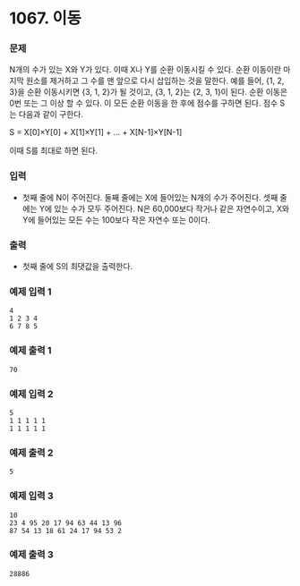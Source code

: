 # 1067. 이동

### 문제
N개의 수가 있는 X와 Y가 있다. 이때 X나 Y를 순환 이동시킬 수 있다. 순환 이동이란 마지막 원소를 제거하고 그 수를 맨 앞으로 다시 삽입하는 것을 말한다. 예를 들어, {1, 2, 3}을 순환 이동시키면 {3, 1, 2}가 될 것이고, {3, 1, 2}는 {2, 3, 1}이 된다. 순환 이동은 0번 또는 그 이상 할 수 있다. 이 모든 순환 이동을 한 후에 점수를 구하면 된다. 점수 S는 다음과 같이 구한다.

S = X[0]×Y[0] + X[1]×Y[1] + ... + X[N-1]×Y[N-1]

이때 S를 최대로 하면 된다. 

### 입력
- 첫째 줄에 N이 주어진다. 둘째 줄에는 X에 들어있는 N개의 수가 주어진다. 셋째 줄에는 Y에 있는 수가 모두 주어진다. N은 60,000보다 작거나 같은 자연수이고, X와 Y에 들어있는 모든 수는 100보다 작은 자연수 또는 0이다.

### 출력
- 첫째 줄에 S의 최댓값을 출력한다.

### 예제 입력 1 
```
4
1 2 3 4
6 7 8 5
```
### 예제 출력 1 
```
70
```
### 예제 입력 2 
```
5
1 1 1 1 1
1 1 1 1 1
```
### 예제 출력 2 
```
5
```
### 예제 입력 3 
```
10
23 4 95 20 17 94 63 44 13 96
87 54 13 18 61 24 17 94 53 2
```
### 예제 출력 3 
```
28886
```
